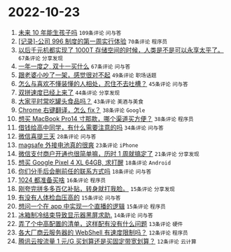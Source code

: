# 2022-10-23

1. [未来 10 年能生孩子吗](https://www.v2ex.com/t/889097) `109条评论` `问与答`
1. [[记录]-公司 996 制度的第一周实行体验](https://www.v2ex.com/t/889052) `70条评论` `程序员`
1. [以后千元机都实现了 1000T 存储空间的时候，人类是不是可以永享太平了。](https://www.v2ex.com/t/889045) `67条评论` `分享发现`
1. [一年一度之, 双十一买什么](https://www.v2ex.com/t/889047) `67条评论` `问与答`
1. [跟老婆小吵了一架，感觉很对不起](https://www.v2ex.com/t/889129) `49条评论` `职场话题`
1. [怎么与喜欢不懂装懂的人相处，忍住不去吐槽？](https://www.v2ex.com/t/889093) `45条评论` `问与答`
1. [双拼速度已经上来了](https://www.v2ex.com/t/889066) `44条评论` `分享发现`
1. [大家平时常吃罐头食品吗？](https://www.v2ex.com/t/889072) `43条评论` `美酒与美食`
1. [Chrome 右键翻译，怎么 fix？](https://www.v2ex.com/t/889119) `38条评论` `Google`
1. [想买 MacBook Pro14 寸那款，哪个渠道买方便？](https://www.v2ex.com/t/889064) `38条评论` `程序员`
1. [借钱给高中同学，有什么需要注意的吗](https://www.v2ex.com/t/889202) `34条评论` `问与答`
1. [微信喜提三天](https://www.v2ex.com/t/889194) `28条评论` `问与答`
1. [magsafe 外接电池真的很爽](https://www.v2ex.com/t/889104) `23条评论` `iPhone`
1. [微信支付商户开通也很简单嘛，历时 1 周就搞定了](https://www.v2ex.com/t/889123) `21条评论` `分享发现`
1. [想买 Google Pixel 4 XL 64GB, 求打醒](https://www.v2ex.com/t/889149) `18条评论` `Android`
1. [你们分手后会删前任的联系方式吗](https://www.v2ex.com/t/889126) `18条评论` `问与答`
1. [1024 都准备买啥](https://www.v2ex.com/t/889089) `16条评论` `程序员`
1. [刚夸完拼多多百亿补贴，转身就打我脸。](https://www.v2ex.com/t/889127) `15条评论` `分享发现`
1. [有没有人体检血压高的](https://www.v2ex.com/t/889063) `15条评论` `问与答`
1. [想问一个在 app 中实现一个直播的逻辑](https://www.v2ex.com/t/889056) `15条评论` `程序员`
1. [冰箱制冷结束导致显示器黑屏求助.](https://www.v2ex.com/t/889144) `14条评论` `问与答`
1. [弄了个中高配置的清单，这样配有没有什么问题](https://www.v2ex.com/t/889069) `13条评论` `硬件`
1. [各大厂商云服务器的 WebShell 有速度限制吗？](https://www.v2ex.com/t/889146) `12条评论` `程序员`
1. [腾讯云按流量 1 元/G 买划算还是买固定带宽划算？](https://www.v2ex.com/t/889091) `12条评论` `云计算`
